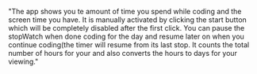 "The app shows you te amount of time you spend while coding and the screen time you have. It is manually activated by clicking the start button which will be completely disabled after the first click. You can pause the stopWatch when done coding for the day and resume later on when you continue coding(the timer will resume from its last stop. It counts the total number of hours for your and also converts the hours to days for your viewing." 
